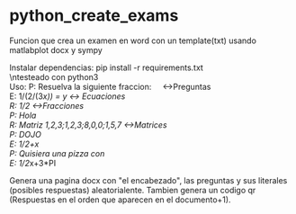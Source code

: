 # python_create_exams
Funcion que crea un examen en word con un template(txt) usando matlabplot docx y sympy

Instalar dependencias:
pip install -r requirements.txt
<br/>
\ntesteado con python3
<br/>
Uso:
P: Resuelva la siguiente fraccion: &nbsp;&nbsp;&nbsp;&nbsp;<->Preguntas
<br/>
E: 1/(2/(3*x)) = y                            <-> Ecuaciones
<br/>
R: 1/2                                        <->Fracciones
<br/>
P: Hola
<br/>
R: Matriz 1,2,3;1,2,3;8,0,0;1,5,7             <->Matrices
<br/>
P: DOJO
<br/>
E: 1/2+x
<br/>
P: Quisiera una pizza con 
<br/>
E: 1/2*x+3*PI

Genera una pagina docx con "el encabezado", las preguntas y sus literales (posibles respuestas) aleatorialente. Tambien genera un codigo qr (Respuestas en el orden que aparecen en el documento+1).
